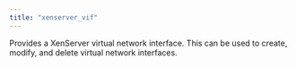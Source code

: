 ```yaml
---
title: "xenserver_vif"
---
```


Provides a XenServer virtual network interface. This can be used to create, modify, and delete virtual network interfaces.
